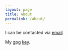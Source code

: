 ```yaml
---
layout: page
title: About
permalink: /about/
---
```


I can be contacted via <a href="mailto:&#97;&#114;&#103;&#117;&#103;&#103;&#105;&#64;&#97;&#114;&#103;&#117;&#103;&#103;&#105;&#46;&#99;&#111;&#46;&#117;&#107;">email</a>

My gpg [key]({{site.url}}/arguggi@arguggi.co.uk.key "PGP key").
